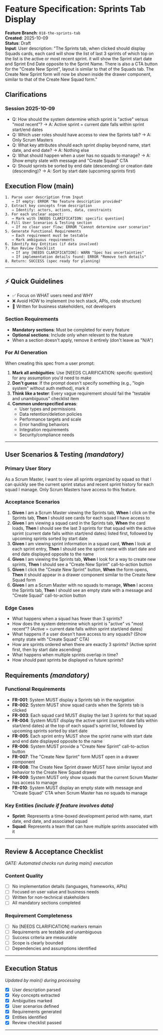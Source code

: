 # Feature Specification: Sprints Tab Display

**Feature Branch**: `018-the-sprints-tab`  
**Created**: 2025-10-09  
**Status**: Draft  
**Input**: User description: "The Sprints tab, when clicked should display Squads cards, each card will show the list of last 3 sprints of which top on the list is the active or most recent sprint. it will show the Sprint start date and Sprint End Date opposite to the Sprint Name. There is also a CTA button for the "Create New Sprint", layout is similar to that of the Squads tab. The Create New Sprint form will now be shown inside the drawer component, similar to that of the Create New Squad form."

## Clarifications

### Session 2025-10-09
- Q: How should the system determine which sprint is "active" versus "most recent"? → A: Active sprint = current date falls within sprint start/end dates
- Q: Which user roles should have access to view the Sprints tab? → A: Only Scrum Masters
- Q: What key attributes should each sprint display beyond name, start date, and end date? → A: Nothing else
- Q: What should happen when a user has no squads to manage? → A: Show empty state with message and "Create Squad" CTA
- Q: Should sprints be sorted by end date (descending) or creation date (descending)? → A: Sort by start date (upcoming sprints first)

## Execution Flow (main)
```
1. Parse user description from Input
   → If empty: ERROR "No feature description provided"
2. Extract key concepts from description
   → Identify: actors, actions, data, constraints
3. For each unclear aspect:
   → Mark with [NEEDS CLARIFICATION: specific question]
4. Fill User Scenarios & Testing section
   → If no clear user flow: ERROR "Cannot determine user scenarios"
5. Generate Functional Requirements
   → Each requirement must be testable
   → Mark ambiguous requirements
6. Identify Key Entities (if data involved)
7. Run Review Checklist
   → If any [NEEDS CLARIFICATION]: WARN "Spec has uncertainties"
   → If implementation details found: ERROR "Remove tech details"
8. Return: SUCCESS (spec ready for planning)
```

---

## ⚡ Quick Guidelines
- ✅ Focus on WHAT users need and WHY
- ❌ Avoid HOW to implement (no tech stack, APIs, code structure)
- 👥 Written for business stakeholders, not developers

### Section Requirements
- **Mandatory sections**: Must be completed for every feature
- **Optional sections**: Include only when relevant to the feature
- When a section doesn't apply, remove it entirely (don't leave as "N/A")

### For AI Generation
When creating this spec from a user prompt:
1. **Mark all ambiguities**: Use [NEEDS CLARIFICATION: specific question] for any assumption you'd need to make
2. **Don't guess**: If the prompt doesn't specify something (e.g., "login system" without auth method), mark it
3. **Think like a tester**: Every vague requirement should fail the "testable and unambiguous" checklist item
4. **Common underspecified areas**:
   - User types and permissions
   - Data retention/deletion policies  
   - Performance targets and scale
   - Error handling behaviors
   - Integration requirements
   - Security/compliance needs

---

## User Scenarios & Testing *(mandatory)*

### Primary User Story
As a Scrum Master, I want to view all sprints organized by squad so that I can quickly see the current sprint status and recent sprint history for each squad I manage. Only Scrum Masters have access to this feature.

### Acceptance Scenarios
1. **Given** I am a Scrum Master viewing the Sprints tab, **When** I click on the Sprints tab, **Then** I should see cards for each squad I have access to
2. **Given** I am viewing a squad card in the Sprints tab, **When** the card loads, **Then** I should see the last 3 sprints for that squad with the active sprint (current date falls within start/end dates) listed first, followed by upcoming sprints sorted by start date
3. **Given** I am viewing sprint information in a squad card, **When** I look at each sprint entry, **Then** I should see the sprint name with start date and end date displayed opposite to the name
4. **Given** I am viewing the Sprints tab, **When** I look for a way to create new sprints, **Then** I should see a "Create New Sprint" call-to-action button
5. **Given** I click the "Create New Sprint" button, **When** the form opens, **Then** it should appear in a drawer component similar to the Create New Squad form
6. **Given** I am a Scrum Master with no squads to manage, **When** I access the Sprints tab, **Then** I should see an empty state with a message and "Create Squad" call-to-action button

### Edge Cases
- What happens when a squad has fewer than 3 sprints?
- How does the system determine which sprint is "active" vs "most recent"? (Active = current date falls within sprint start/end dates)
- What happens if a user doesn't have access to any squads? (Show empty state with "Create Squad" CTA)
- How are sprints ordered when there are exactly 3 sprints? (Active sprint first, then by start date ascending)
- What happens when multiple sprints overlap in time?
- How should past sprints be displayed vs future sprints?

## Requirements *(mandatory)*

### Functional Requirements
- **FR-001**: System MUST display a Sprints tab in the navigation
- **FR-002**: System MUST show squad cards when the Sprints tab is clicked
- **FR-003**: Each squad card MUST display the last 3 sprints for that squad
- **FR-004**: System MUST display the active sprint (current date falls within start/end dates) at the top of each squad's sprint list, followed by upcoming sprints sorted by start date
- **FR-005**: Each sprint entry MUST show the sprint name with start date and end date displayed opposite to the name
- **FR-006**: System MUST provide a "Create New Sprint" call-to-action button
- **FR-007**: The "Create New Sprint" form MUST open in a drawer component
- **FR-008**: The Create New Sprint drawer MUST have similar layout and behavior to the Create New Squad drawer
- **FR-009**: System MUST only show squads that the current Scrum Master has access to manage
- **FR-010**: System MUST display an empty state with message and "Create Squad" CTA when Scrum Master has no squads to manage

### Key Entities *(include if feature involves data)*
- **Sprint**: Represents a time-boxed development period with name, start date, end date, and associated squad
- **Squad**: Represents a team that can have multiple sprints associated with it

---

## Review & Acceptance Checklist
*GATE: Automated checks run during main() execution*

### Content Quality
- [ ] No implementation details (languages, frameworks, APIs)
- [ ] Focused on user value and business needs
- [ ] Written for non-technical stakeholders
- [ ] All mandatory sections completed

### Requirement Completeness
- [ ] No [NEEDS CLARIFICATION] markers remain
- [ ] Requirements are testable and unambiguous  
- [ ] Success criteria are measurable
- [ ] Scope is clearly bounded
- [ ] Dependencies and assumptions identified

---

## Execution Status
*Updated by main() during processing*

- [x] User description parsed
- [x] Key concepts extracted
- [x] Ambiguities marked
- [x] User scenarios defined
- [x] Requirements generated
- [x] Entities identified
- [x] Review checklist passed

---
